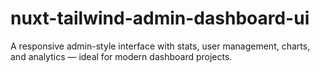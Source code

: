 # nuxt-tailwind-admin-dashboard-ui
A responsive admin-style interface with stats, user management, charts, and analytics — ideal for modern dashboard projects.
